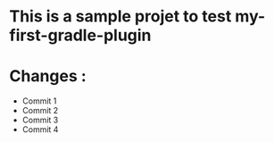 # This is a sample projet to test my-first-gradle-plugin


# Changes :

- Commit 1
- Commit 2
- Commit 3
- Commit 4
